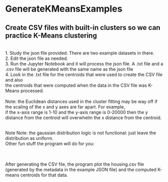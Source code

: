 # GenerateKMeansExamples
<h2>Create CSV files with built-in clusters so we can practice K-Means clustering</h2></br>
1. Study the json file provided. There are two example datasets in there. </br>
2. Edit the json file as needed.</br>
3. Run the Jupyter Notebook and it will process the json file. A .txt file and a .csv file will be generated with the same name as the json file </br>
4. Look in the .txt file for the centroids that were used to create the CSV file and also </br>
the centroids that were computed when the data in the CSV file was K-Means processed.
 </br>
 </br>
 Note: the Euclidean distances used in the cluster fitting may be way off if the scaling of the x and y axes are far apart. For example, </br>
 if the x-axis range is 1-10 and the y-axis range is 0-20000 then the y distance from the centroid will overwhelm the x distance from the centroid.</br>
</br>
 
 Note Note: the gaussian distribution logic is not functional: just leave the distribution as uniform.
 </br>
Other fun stuff the program will do for you: </br>
</br>
</br>

After generating the CSV file, the program plot the housing.csv file (generated by the metadata in the example JSON file) and the computed K-means centroids for that data.</br>


